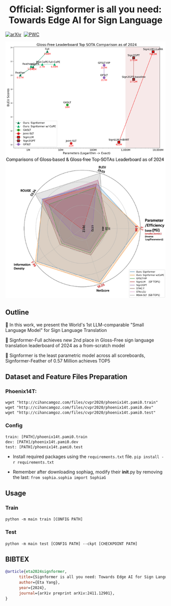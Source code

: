 <h1 align="center"> Official: Signformer is all you need: Towards Edge AI for Sign Language
</h1>

[![arXiv](https://img.shields.io/badge/arXiv%20paper-2410.06940-b31b1b.svg)](https://arxiv.org/abs/2411.12901v1)&nbsp;
[![PWC](https://img.shields.io/endpoint.svg?url=https://paperswithcode.com/badge/signformer-is-all-you-need-towards-edge-ai-1/gloss-free-sign-language-translation-on)](https://paperswithcode.com/sota/gloss-free-sign-language-translation-on?p=signformer-is-all-you-need-towards-edge-ai-1)

![scheme](radar.jpg)
## Outline

🚀 In this work, we present the World's 1st LLM-comparable "Small Language Model" for Sign Language Translation

🚀 Signformer-Full achieves new 2nd place in Gloss-Free sign language translation leaderboard of 2024 as a from-scratch model

🥳 Signformer is the least parametric model across all scoreboards, Signformer-Feather of 0.57 Million achieves TOP5

 
## Dataset and Feature Files Preparation
### Phoenix14T:
    wget "http://cihancamgoz.com/files/cvpr2020/phoenix14t.pami0.train"
    wget "http://cihancamgoz.com/files/cvpr2020/phoenix14t.pami0.dev"
    wget "http://cihancamgoz.com/files/cvpr2020/phoenix14t.pami0.test"

### Config
    train: [PATH]/phoenix14t.pami0.train
    dev: [PATH]/phoenix14t.pami0.dev
    test: [PATH]/phoenix14t.pami0.test

* Install required packages using the `requirements.txt` file.
    `pip install -r requirements.txt`

* Remember after downloading sophiag, modify their __init__.py by removing the last:
`from sophia.sophia import SophiaG`

## Usage
### Train
  `python -m main train [CONFIG PATH]` 
### Test
  `python -m main test [CONFIG PATH] --ckpt [CHECKPOINT PATH]` 

## BIBTEX
```bibtex
@article{eta2024signformer,
      title={Signformer is all you need: Towards Edge AI for Sign Language}, 
      author={Eta Yang},
      year={2024},
      journal={arXiv preprint arXiv:2411.12901}, 
}
```
